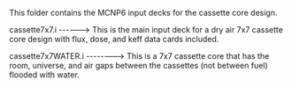 This folder contains the MCNP6 input decks for the cassette core design.

cassette7x7.i  ------> This is the main input deck for a dry air 7x7 cassette core design with flux, dose, and keff data cards included.

cassette7x7WATER.i --------> This is a 7x7 cassette core that has the room, universe, and air gaps between the cassettes (not between fuel) flooded with water.
